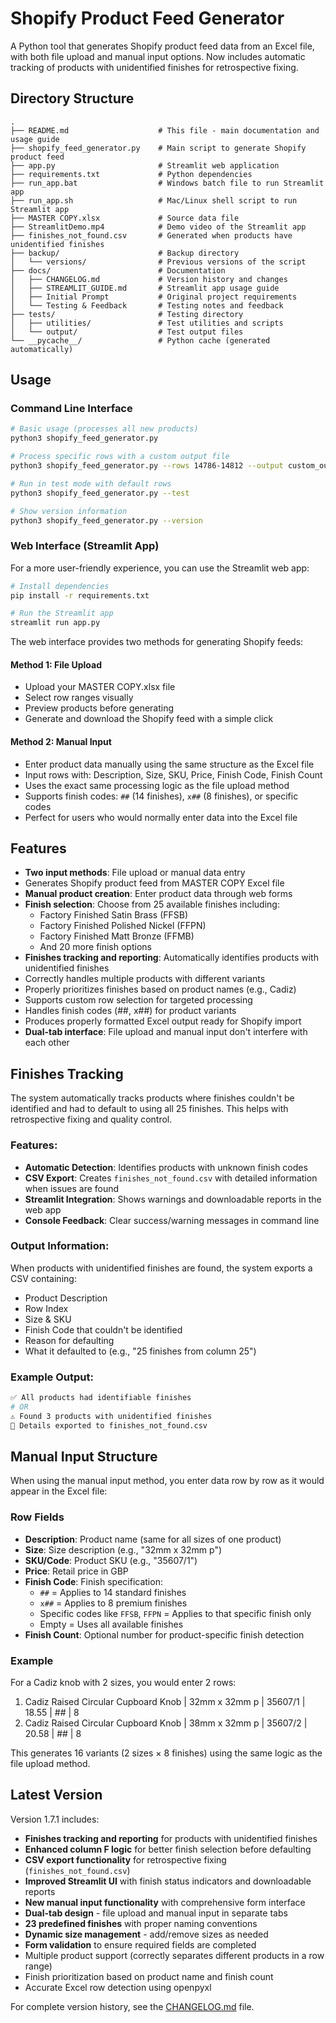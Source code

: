 # Shopify Product Feed Generator

A Python tool that generates Shopify product feed data from an Excel file, with both file upload and manual input options. Now includes automatic tracking of products with unidentified finishes for retrospective fixing.

## Directory Structure

```
.
├── README.md                    # This file - main documentation and usage guide
├── shopify_feed_generator.py    # Main script to generate Shopify product feed
├── app.py                       # Streamlit web application
├── requirements.txt             # Python dependencies
├── run_app.bat                  # Windows batch file to run Streamlit app
├── run_app.sh                   # Mac/Linux shell script to run Streamlit app
├── MASTER COPY.xlsx             # Source data file
├── StreamlitDemo.mp4            # Demo video of the Streamlit app
├── finishes_not_found.csv       # Generated when products have unidentified finishes
├── backup/                      # Backup directory
│   └── versions/                # Previous versions of the script
├── docs/                        # Documentation
│   ├── CHANGELOG.md             # Version history and changes
│   ├── STREAMLIT_GUIDE.md       # Streamlit app usage guide
│   ├── Initial Prompt           # Original project requirements
│   └── Testing & Feedback       # Testing notes and feedback
├── tests/                       # Testing directory
│   ├── utilities/               # Test utilities and scripts
│   └── output/                  # Test output files
└── __pycache__/                 # Python cache (generated automatically)
```

## Usage

### Command Line Interface

```bash
# Basic usage (processes all new products)
python3 shopify_feed_generator.py

# Process specific rows with a custom output file
python3 shopify_feed_generator.py --rows 14786-14812 --output custom_output.xlsx

# Run in test mode with default rows
python3 shopify_feed_generator.py --test

# Show version information
python3 shopify_feed_generator.py --version
```

### Web Interface (Streamlit App)

For a more user-friendly experience, you can use the Streamlit web app:

```bash
# Install dependencies
pip install -r requirements.txt

# Run the Streamlit app
streamlit run app.py
```

The web interface provides two methods for generating Shopify feeds:

#### Method 1: File Upload
- Upload your MASTER COPY.xlsx file
- Select row ranges visually
- Preview products before generating
- Generate and download the Shopify feed with a simple click

#### Method 2: Manual Input
- Enter product data manually using the same structure as the Excel file
- Input rows with: Description, Size, SKU, Price, Finish Code, Finish Count
- Uses the exact same processing logic as the file upload method
- Supports finish codes: `##` (14 finishes), `x##` (8 finishes), or specific codes
- Perfect for users who would normally enter data into the Excel file

## Features

- **Two input methods**: File upload or manual data entry
- Generates Shopify product feed from MASTER COPY Excel file
- **Manual product creation**: Enter product data through web forms
- **Finish selection**: Choose from 25 available finishes including:
  - Factory Finished Satin Brass (FFSB)
  - Factory Finished Polished Nickel (FFPN)
  - Factory Finished Matt Bronze (FFMB)
  - And 20 more finish options
- **Finishes tracking and reporting**: Automatically identifies products with unidentified finishes
- Correctly handles multiple products with different variants
- Properly prioritizes finishes based on product names (e.g., Cadiz)
- Supports custom row selection for targeted processing
- Handles finish codes (##, x##) for product variants
- Produces properly formatted Excel output ready for Shopify import
- **Dual-tab interface**: File upload and manual input don't interfere with each other

## Finishes Tracking

The system automatically tracks products where finishes couldn't be identified and had to default to using all 25 finishes. This helps with retrospective fixing and quality control.

### Features:
- **Automatic Detection**: Identifies products with unknown finish codes
- **CSV Export**: Creates `finishes_not_found.csv` with detailed information when issues are found
- **Streamlit Integration**: Shows warnings and downloadable reports in the web app
- **Console Feedback**: Clear success/warning messages in command line

### Output Information:
When products with unidentified finishes are found, the system exports a CSV containing:
- Product Description
- Row Index
- Size & SKU
- Finish Code that couldn't be identified
- Reason for defaulting
- What it defaulted to (e.g., "25 finishes from column 25")

### Example Output:
```bash
✅ All products had identifiable finishes
# OR
⚠️ Found 3 products with unidentified finishes
📄 Details exported to finishes_not_found.csv
```

## Manual Input Structure

When using the manual input method, you enter data row by row as it would appear in the Excel file:

### Row Fields
- **Description**: Product name (same for all sizes of one product)
- **Size**: Size description (e.g., "32mm x 32mm p")
- **SKU/Code**: Product SKU (e.g., "35607/1")
- **Price**: Retail price in GBP
- **Finish Code**: Finish specification:
  - `##` = Applies to 14 standard finishes
  - `x##` = Applies to 8 premium finishes
  - Specific codes like `FFSB`, `FFPN` = Applies to that specific finish only
  - Empty = Uses all available finishes
- **Finish Count**: Optional number for product-specific finish detection

### Example
For a Cadiz knob with 2 sizes, you would enter 2 rows:
1. Cadiz Raised Circular Cupboard Knob | 32mm x 32mm p | 35607/1 | 18.55 | ## | 8
2. Cadiz Raised Circular Cupboard Knob | 38mm x 32mm p | 35607/2 | 20.58 | ## | 8

This generates 16 variants (2 sizes × 8 finishes) using the same logic as the file upload method.

## Latest Version

Version 1.7.1 includes:
- **Finishes tracking and reporting** for products with unidentified finishes
- **Enhanced column F logic** for better finish selection before defaulting
- **CSV export functionality** for retrospective fixing (`finishes_not_found.csv`)
- **Improved Streamlit UI** with finish status indicators and downloadable reports
- **New manual input functionality** with comprehensive form interface
- **Dual-tab design** - file upload and manual input in separate tabs
- **23 predefined finishes** with proper naming conventions
- **Dynamic size management** - add/remove sizes as needed
- **Form validation** to ensure required fields are completed
- Multiple product support (correctly separates different products in a row range)
- Finish prioritization based on product name and finish count
- Accurate Excel row detection using openpyxl

For complete version history, see the [CHANGELOG.md](docs/CHANGELOG.md) file. 
